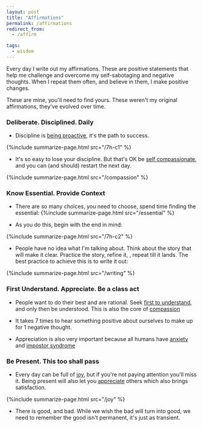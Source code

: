 ```yaml
---
layout: post
title: "Affirmations"
permalink: /affirmations
redirect_from:
  - /affirm

tags:
  - wisdom
---
```


Every day I write out my affirmations. These are positive statements that help me challenge and overcome my self-sabotaging and negative thoughts. When I repeat them often, and believe in them, I make positive changes.

These are mine, you'll need to find yours. These weren't my original affirmations, they've evolved over time.

### Deliberate. Disciplined. Daily

- Discipline is [being proactive](7h-c1), it's the path to success.

{%include summarize-page.html src="/7h-c1" %}

- It's so easy to lose your discipline. But that's OK be [self compassionate](/compassion), and you can (and should) restart the next day.

{%include summarize-page.html src="/compassion" %}

### Know Essential. Provide Context

- There are so many choices, you need to choose, spend time finding the essential:
  {%include summarize-page.html src="/essential" %}

- As you do this, begin with the end in mind:

{%include summarize-page.html src="/7h-c2" %}

- People have no idea what I'm talking about. Think about the story that will make it clear. Practice the story, refine it, , repeat till it lands. The best practice to achieve this is to write it out:

{%include summarize-page.html src="/writing" %}

### First Understand. Appreciate. Be a class act

- People want to do their best and are rational. Seek [first to understand](/7h-c5), and only then be understood. This is also the core of [compassion](/compassion)
- It takes 7 times to hear something positive about ourselves to make up for 1 negative thought.

- Appreciation is also very important because all humans have [anxiety](/anxiety) and [impostor syndrome](/imposter)

### Be Present. This too shall pass

- Every day can be full of [joy](/joy), but if you're not paying attention you'll miss it. Being present will also let you [appreciate](/appreciate) others which also brings satisfaction.

{%include summarize-page.html src="/joy" %}

- There is good, and bad. While we wish the bad will turn into good, we need to remember the good isn't permanent, it's just as transient.
